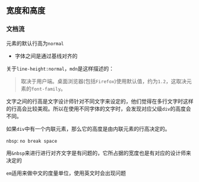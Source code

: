 ## 宽度和高度
### 文档流
元素的默认行高为`normal`
* 字体之间是通过基线对齐的

关于`line-height:normal`，`mdn`是这样描述的：  
> 取决于用户端。桌面浏览器(包括`Firefox`)使用默认值，约为`1.2`，这取决元素的`font-family`。

文字之间的行高是文字设计师针对不同文字来设定的，他们觉得在多行文字时这样的行高会比较美观。所以在使用不同字体的文字时，会发现对应父级`div`的高度会不同。

如果`div`中有一个内联元素，那么它的高度是由内联元素的行高决定的。


`nbsp`: `no break space`

用`&nbsp`来进行进行对齐文字是有问题的，它所占据的宽度也是有对应的设计师来决定的

`em`适用来做中文的度量单位，使用英文时会出现问题
